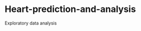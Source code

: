 # Heart-prediction-and-analysis
Exploratory data analysis
<a img="https://encrypted-tbn0.gstatic.com/images?q=tbn:ANd9GcSgc1ngfagpXVJ1omb5bFAVPxAsrvb6igRkxg&usqp=CAU"></img>

